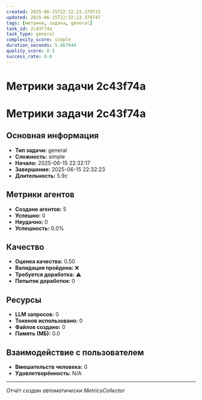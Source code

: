```yaml
---
created: 2025-06-15T22:32:23.379733
updated: 2025-06-15T22:32:23.379747
tags: [метрики, задача, general]
task_id: 2c43f74a
task_type: general
complexity_score: simple
duration_seconds: 5.867644
quality_score: 0.5
success_rate: 0.0
---
```


# Метрики задачи 2c43f74a

# Метрики задачи 2c43f74a

## Основная информация
- **Тип задачи:** general
- **Сложность:** simple
- **Начало:** 2025-06-15 22:32:17
- **Завершение:** 2025-06-15 22:32:23
- **Длительность:** 5.9с

## Метрики агентов
- **Создано агентов:** 5
- **Успешно:** 0
- **Неудачно:** 0
- **Успешность:** 0.0%

## Качество
- **Оценка качества:** 0.50
- **Валидация пройдена:** ❌
- **Требуется доработка:** ⚠️
- **Попыток доработки:** 0

## Ресурсы
- **LLM запросов:** 0
- **Токенов использовано:** 0
- **Файлов создано:** 0
- **Память (МБ):** 0.0

## Взаимодействие с пользователем
- **Вмешательств человека:** 0
- **Удовлетворённость:** N/A

---
*Отчёт создан автоматически MetricsCollector*
